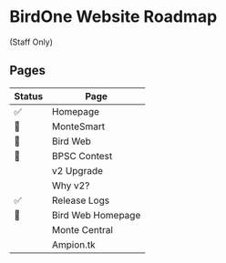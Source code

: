 # BirdOne Website Roadmap
(Staff Only)

## Pages
|Status| Page                    |
|-----|--------------------------|
| ✅ | Homepage                 |
| 🚧 | MonteSmart               |
| 🚧 | Bird Web                 |
| 🚧 | BPSC Contest             |
|     | v2 Upgrade               |
|     | Why v2?                  |
| ✅ | Release Logs             |
| 🚧 | Bird Web Homepage        |
|     | Monte Central            |
|     | Ampion.tk                |

<sub id="ftr"></sub>
<script>
  fetch('/src/version')
    .then(response => response.text())
    .then(content => {
      document.getElementById('ftr').innerHTML = content;
    });
</script>